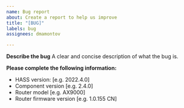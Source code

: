 ```yaml
---
name: Bug report
about: Create a report to help us improve
title: "[BUG]"
labels: bug
assignees: dmamontov

---
```


<!---
Before creating a Bug report, do the following:
1. Check if your router is supported: https://github.com/dmamontov/hass-miwifi#summary
2. Get the diagnostic data and attach it to the issue: https://github.com/dmamontov/hass-miwifi#diagnostics
-->

**Describe the bug**
A clear and concise description of what the bug is.

**Please complete the following information:**
 - HASS version: [e.g. 2022.4.0]
 - Component version [e.g. 2.4.0]
 - Router model [e.g. AX9000]
 - Router firmware version [e.g. 1.0.155 CN]
